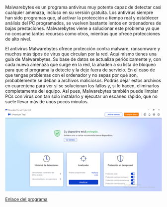 Malwarebytes es un programa antivirus muy potente capaz de detectar casi cualquier amenaza, incluso en su versión gratuita. Los antivirus siempre han sido programas que, al activar la protección a tiempo real y establecer análisis del PC programados, se vuelven bastante lentos en ordenadores de bajas prestaciones. Malwarebytes viene a solucionar este problema ya que no consume tantos recursos como otros, mientras que ofrece protecciones de alto nivel.

El antivirus Malwarebytes ofrece protección contra malware, ransomware y muchos más tipos de virus que circulan por la red. Aquí mismo tienes una guía de Malwarebytes. Su base de datos se actualiza periódicamente y, con cada nueva amenaza que surge en la red, la añaden a su lista de bloqueo para que el programa la detecte y la deje fuera de servicio. En el caso de que tengas problemas con el ordenador y no sepas por qué son, probablemente se deban a archivos maliciosos. Podrás dejar estos archivos en cuarentena para ver si se solucionan los fallos y, si lo hacen, eliminarlos completamente del equipo. Así pues, Malwarebytes también puede limpiar PCs con virus con tan solo instalarlo y ejecutar un escaneo rápido, que no suele llevar más de unos pocos minutos.

![images](antivirus.PNG)

[Enlace del programa](https://es.malwarebytes.com/)

